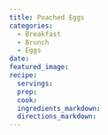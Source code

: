```yaml
---
title: Poached Eggs
categories:
  - Breakfast
  - Brunch
  - Eggs
date:
featured_image:
recipe:
  servings:
  prep:
  cook:
  ingredients_markdown:
  directions_markdown:
---
```

